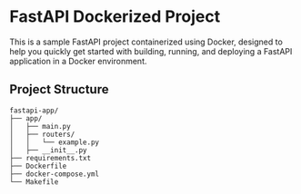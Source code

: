 # FastAPI Dockerized Project

This is a sample FastAPI project containerized using Docker, designed to help you quickly get started with building, running, and deploying a FastAPI application in a Docker environment.

## Project Structure

```plaintext
fastapi-app/
├── app/
│   ├── main.py
│   ├── routers/
│   │   └── example.py
│   ├── __init__.py
├── requirements.txt
├── Dockerfile
├── docker-compose.yml
└── Makefile
```
